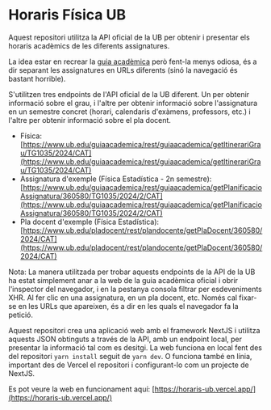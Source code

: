 # Horaris Física UB
Aquest repositori utilitza la API oficial de la UB per obtenir i presentar els horaris acadèmics de les diferents assignatures.

La idea estar en recrear la [guia acadèmica](https://www.ub.edu/guiaacademica/?codEnsenyament=TG1035&curs=2024&idioma=CAT) però fent-la menys odiosa, és a dir separant les assignatures en URLs diferents (sinó la navegació és bastant horrible).

S'utilitzen tres endpoints de l'API oficial de la UB diferent. Un per obtenir informació sobre el grau, i l'altre per obtenir informació sobre l'assignatura en un semestre concret  (horari, calendaris d'exàmens, professors, etc.) i l'altre per obtenir informació sobre el pla docent.

- Física: [https://www.ub.edu/guiaacademica/rest/guiaacademica/getItinerariGrau/TG1035/2024/CAT](https://www.ub.edu/guiaacademica/rest/guiaacademica/getItinerariGrau/TG1035/2024/CAT)
- Assignatura d'exemple (Física Estadística - 2n semestre): [https://www.ub.edu/guiaacademica/rest/guiaacademica/getPlanificacioAssignatura/360580/TG1035/2024/2/CAT](https://www.ub.edu/guiaacademica/rest/guiaacademica/getPlanificacioAssignatura/360580/TG1035/2024/2/CAT)
- Pla docent d'exemple (Física Estadística): [https://www.ub.edu/pladocent/rest/plandocente/getPlaDocent/360580/2024/CAT](https://www.ub.edu/pladocent/rest/plandocente/getPlaDocent/360580/2024/CAT)

Nota: La manera utilitzada per trobar aquests endpoints de la API de la UB ha estat simplement anar a la web de la guia acadèmica oficial i obrir l'inspector del navegador, i en la pestanya consola filtrar per esdeveniments XHR. Al fer clic en una assignatura, en un pla docent, etc. Només cal fixar-se en les URLs que apareixen, és a dir en les quals el navegador fa la petició.

Aquest repositori crea una aplicació web amb el framework NextJS i utilitza aquests JSON obtinguts a través de la API, amb un endpoint local, per presentar la informació tal com es desitgi. La web funciona en local fent des del repositori `yarn install` seguit de `yarn dev`. O funciona també en línia, important des de Vercel el repositori i configurant-lo com un projecte de NextJS.

Es pot veure la web en funcionament aquí: [https://horaris-ub.vercel.app/](https://horaris-ub.vercel.app/)
